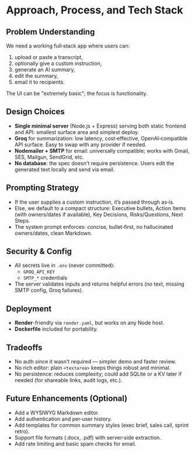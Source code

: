 
# Approach, Process, and Tech Stack

## Problem Understanding
We need a working full‑stack app where users can:
1) upload or paste a transcript,
2) optionally give a custom instruction,
3) generate an AI summary,
4) edit the summary,
5) email it to recipients.

The UI can be "extremely basic"; the focus is functionality.

## Design Choices
- **Single minimal server** (Node.js + Express) serving both static frontend and API: smallest surface area and simplest deploy.
- **Groq** for summarization: low latency, cost‑effective, OpenAI‑compatible API surface. Easy to swap with any provider if needed.
- **Nodemailer + SMTP** for email: universally compatible; works with Gmail, SES, Mailgun, SendGrid, etc.
- **No database**: the spec doesn't require persistence. Users edit the generated text locally and send via email.

## Prompting Strategy
- If the user supplies a custom instruction, it’s passed through as‑is.
- Else, we default to a compact structure: Executive bullets, Action Items (with owners/dates if available), Key Decisions, Risks/Questions, Next Steps.
- The system prompt enforces: concise, bullet‑first, no hallucinated owners/dates, clean Markdown.

## Security & Config
- All secrets live in `.env` (never committed):
  - `GROQ_API_KEY`
  - `SMTP_*` credentials
- The server validates inputs and returns helpful errors (no text, missing SMTP config, Groq failures).

## Deployment
- **Render**-friendly via `render.yaml`, but works on any Node host.
- **Dockerfile** included for portability.

## Tradeoffs
- No auth since it wasn’t required — simpler demo and faster review.
- No rich editor: plain `<textarea>` keeps things robust and minimal.
- No persistence: reduces complexity; could add SQLite or a KV later if needed (for shareable links, audit logs, etc.).

## Future Enhancements (Optional)
- Add a WYSIWYG Markdown editor.
- Add authentication and per‑user history.
- Add templates for common summary styles (exec brief, sales call, sprint retro).
- Support file formats (.docx, .pdf) with server‑side extraction.
- Add rate limiting and basic spam checks for email.
